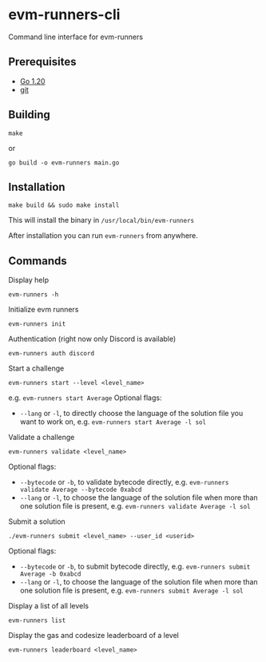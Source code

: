 # evm-runners-cli

Command line interface for evm-runners

## Prerequisites

- [Go 1.20](https://go.dev/doc/install)
- [git](https://github.com/git-guides/install-git)

## Building

```
make
```
or
```
go build -o evm-runners main.go
```

## Installation
```
make build && sudo make install
```
This will install the binary in `/usr/local/bin/evm-runners`

After installation you can run `evm-runners` from anywhere.

## Commands

Display help
```
evm-runners -h
```

Initialize evm runners
```
evm-runners init
```

Authentication (right now only Discord is available)
```
evm-runners auth discord
```

Start a challenge
```
evm-runners start --level <level_name>
```
e.g. `evm-runners start Average`
Optional flags:
- `--lang` or `-l`, to directly choose the language of the solution file you want to work on, e.g. `evm-runners start Average -l sol`

Validate a challenge
```
evm-runners validate <level_name>
``` 
Optional flags:
- `--bytecode` or `-b`, to validate bytecode directly, e.g. `evm-runners validate Average --bytecode 0xabcd`
- `--lang` or `-l`, to choose the language of the solution file when more than one solution file is present, e.g. `evm-runners validate Average -l sol`

Submit a solution
```
./evm-runners submit <level_name> --user_id <userid>
```
Optional flags:
- `--bytecode` or `-b`, to submit bytecode directly, e.g. `evm-runners submit Average -b 0xabcd`
- `--lang` or `-l`, to choose the language of the solution file when more than one solution file is present, e.g. `evm-runners submit Average -l sol`

Display a list of all levels
```
evm-runners list
```

Display the gas and codesize leaderboard of a level
```
evm-runners leaderboard <level_name>
```
